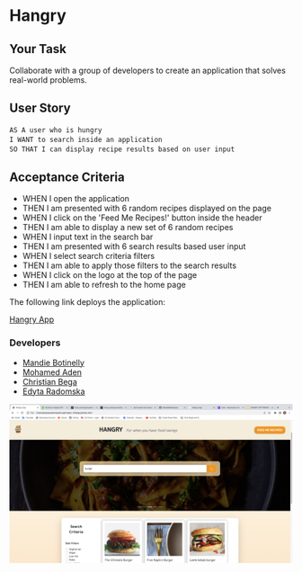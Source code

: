 # Hangry

## Your Task

Collaborate with a group of developers to create an application that solves real-world problems.

## User Story

```md
AS A user who is hungry
I WANT to search inside an application
SO THAT I can display recipe results based on user input
```

## Acceptance Criteria

- WHEN I open the application
- THEN I am presented with 6 random recipes displayed on the page
- WHEN I click on the 'Feed Me Recipes!' button inside the header
- THEN I am able to display a new set of 6 random recipes
- WHEN I input text in the search bar
- THEN I am presented with 6 search results based user input
- WHEN I select search criteria filters
- THEN I am able to apply those filters to the search results
- WHEN I click on the logo at the top of the page
- THEN I am able to refresh to the home page

The following link deploys the application:

[Hangry App](https://mandiebot.github.io/Hangry/)

### Developers

- [Mandie Botinelly](https://github.com/MandieBot)
- [Mohamed Aden](https://github.com/mo-aden)
- [Christian Bega](https://github.com/T3mpz)
- [Edyta Radomska](https://github.com/edyta0106)

![Alt text](./assets/images/Screenshot%20of%20Deplyed%20App.png)

